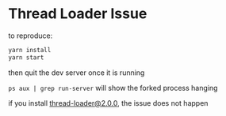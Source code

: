 # Thread Loader Issue

to reproduce:

```js
yarn install
yarn start
```
then quit the dev server once it is running

`ps aux | grep run-server` will show the forked process hanging

if you install thread-loader@2.0.0, the issue does not happen
